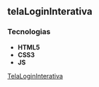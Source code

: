 ## telaLoginInterativa

### Tecnologias

* **HTML5**
* **CSS3**
* **JS**

[TelaLoginInterativa](https://milenavms.github.io/telaLoginInterativa/)
